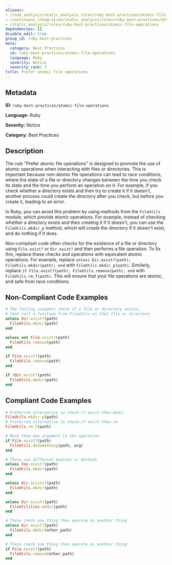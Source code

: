 ```yaml
---
aliases:
- /code_analysis/static_analysis_rules/ruby-best-practices/atomic-file-operations
- /continuous_integration/static_analysis/rules/ruby-best-practices/atomic-file-operations
- /static_analysis/rules/ruby-best-practices/atomic-file-operations
dependencies: []
disable_edit: true
group_id: ruby-best-practices
meta:
  category: Best Practices
  id: ruby-best-practices/atomic-file-operations
  language: Ruby
  severity: Notice
  severity_rank: 3
title: Prefer atomic file operations
---
```

<!--  SOURCED FROM https://github.com/DataDog/datadog-static-analyzer-rule-docs -->


## Metadata
**ID:** `ruby-best-practices/atomic-file-operations`

**Language:** Ruby

**Severity:** Notice

**Category:** Best Practices

## Description
The rule "Prefer atomic file operations" is designed to promote the use of atomic operations when interacting with files or directories. This is important because non-atomic file operations can lead to race conditions, where the state of a file or directory changes between the time you check its state and the time you perform an operation on it. For example, if you check whether a directory exists and then try to create it if it doesn't, another process could create the directory after you check, but before you create it, leading to an error.

In Ruby, you can avoid this problem by using methods from the `FileUtils` module, which provide atomic operations. For example, instead of checking whether a directory exists and then creating it if it doesn't, you can use the `FileUtils.mkdir_p` method, which will create the directory if it doesn't exist, and do nothing if it does.

Non-compliant code often checks for the existence of a file or directory using `File.exist?` or `Dir.exist?` and then performs a file operation. To fix this, replace these checks and operations with equivalent atomic operations. For example, replace `unless Dir.exist?(path); FileUtils.mkdir(path); end` with `FileUtils.mkdir_p(path)`. Similarly, replace `if File.exist?(path); FileUtils.remove(path); end` with `FileUtils.rm_f(path)`. This will ensure that your file operations are atomic, and safe from race conditions.

## Non-Compliant Code Examples
```ruby
# The failing snippets check if a file or directory exists,
# then call a function from FileUtils on that file or directory.
unless Dir.exist?(path)
  FileUtils.mkdir(path)
end

unless not File.exist?(path)
  FileUtils.remove(path)
end

if File.exist?(path)
  FileUtils.remove(path)
end

if !Dir.exist?(path)
  FileUtils.mkdir(path)
end

```

## Compliant Code Examples
```ruby
# Preferred alternative to check-if-exist-then-mkdir
FileUtils.mkdir_p(path)
# Preferred alternative to check-if-exist-then-rm
FileUtils.rm_f(path)

# More than one argument to the operation
if File.exist?(path)
  FileUtils.doSomething(path, arg)
end

# These use different modules or methods
unless Foo.exist?(path)
  FileUtils.mkdir(path)
end

unless Dir.exists?(path)
  FileUtils.mkdir(path)
end

unless Dir.exist?(path)
  FileUtilities.mkdir(path)
end

# These check one thing then operate on another thing
unless Dir.exist?(path)
  FileUtils.mkdir(other_path)
end

# These check one thing then operate on another thing
if File.exist?(path)
  FileUtils.remove(other_path)
end

```
